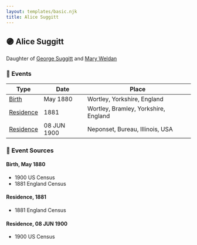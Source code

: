 ```yaml
---
layout: templates/basic.njk
title: Alice Suggitt
---
```

## 🟣 Alice Suggitt

Daughter of [George Suggitt](/people/4/48171276) and [Mary Weldan](/people/1/18538354)

### 📆 Events

Type | Date | Place
------ | ------ | ------
[Birth](#event-0) | May 1880 | Wortley, Yorkshire, England
[Residence](#event-1) | 1881 | Wortley, Bramley, Yorkshire, England
[Residence](#event-2) | 08 JUN 1900 | Neponset, Bureau, Illinois, USA

### 📰 Event Sources

#### <a id="event-0"></a> Birth, May 1880
* 1900 US Census
* 1881 England Census

#### <a id="event-1"></a> Residence, 1881
* 1881 England Census

#### <a id="event-2"></a> Residence, 08 JUN 1900
* 1900 US Census